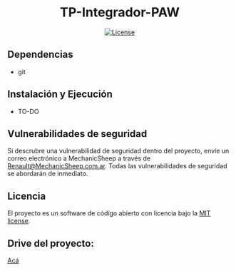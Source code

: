 <h1 align="center">TP-Integrador-PAW</h1>
<p align="center">
<a href="https://packagist.org/packages/laravel/framework"><img src="https://img.shields.io/packagist/l/laravel/framework" alt="License"></a>
</p>

## Dependencias
* git

## Instalación y Ejecución
* TO-DO

## Vulnerabilidades de seguridad

Si descrubre una vulnerabilidad de seguridad dentro del proyecto, envíe un correo electrónico a MechanicSheep a través de [Renault@MechanicSheep.com.ar](mailto:Renault@MechanicSheep.com.ar). Todas las vulnerabilidades de seguridad se abordarán de inmediato.

## Licencia

El proyecto es un software de código abierto con licencia bajo la [MIT license](https://opensource.org/licenses/MIT).

## Drive del proyecto: 
[Acá](https://drive.google.com/drive/folders/1cqZtmRrHaZoF8ttxPow_qxOjWIJQ-ldH?usp=sharing)
